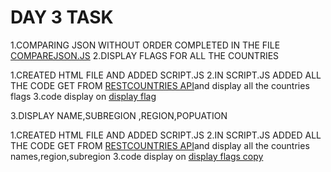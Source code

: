 # DAY 3 TASK

1.COMPARING JSON WITHOUT ORDER
COMPLETED IN THE FILE [COMPAREJSON.JS](./comparejson.js)
2.DISPLAY FLAGS FOR ALL THE COUNTRIES

1.CREATED HTML FILE AND ADDED SCRIPT.JS
2.IN SCRIPT.JS ADDED ALL THE CODE GET FROM [RESTCOUNTRIES API](http://restcountries.com/v3.1/all)and display all the countries flags
3.code display on [display flag](./displayflag/)

3.DISPLAY NAME,SUBREGION ,REGION,POPUATION

1.CREATED HTML FILE AND ADDED SCRIPT.JS
2.IN SCRIPT.JS ADDED ALL THE CODE GET FROM [RESTCOUNTRIES API](http://restcountries.com/v3.1/all)and display all the countries names,region,subregion
3.code display on [display flags copy](./dispalyflags%20copy/)